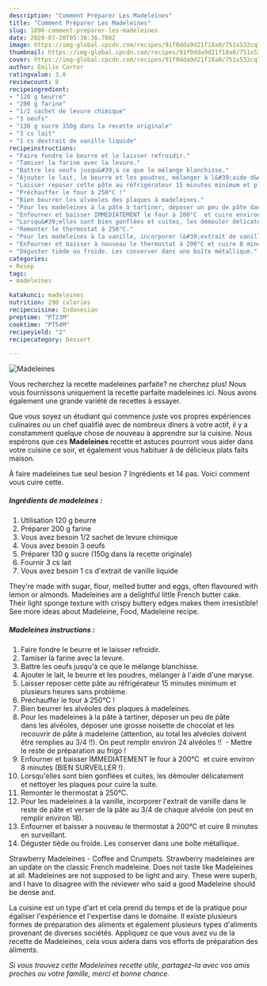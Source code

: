```yaml
---
description: "Comment Préparer Les Madeleines"
title: "Comment Préparer Les Madeleines"
slug: 1890-comment-preparer-les-madeleines
date: 2020-07-20T05:38:36.708Z
image: https://img-global.cpcdn.com/recipes/91f0dda9d21f18a0/751x532cq70/madeleines-photo-principale-de-la-recette.jpg
thumbnail: https://img-global.cpcdn.com/recipes/91f0dda9d21f18a0/751x532cq70/madeleines-photo-principale-de-la-recette.jpg
cover: https://img-global.cpcdn.com/recipes/91f0dda9d21f18a0/751x532cq70/madeleines-photo-principale-de-la-recette.jpg
author: Emilie Carter
ratingvalue: 3.8
reviewcount: 8
recipeingredient:
- "120 g beurre"
- "200 g farine"
- "1/2 sachet de levure chimique"
- "3 oeufs"
- "130 g sucre 150g dans la recette originale"
- "3 cs lait"
- "1 cs dextrait de vanille liquide"
recipeinstructions:
- "Faire fondre le beurre et le laisser refroidir."
- "Tamiser la farine avec la levure."
- "Battre les oeufs jusqu&#39;à ce que le mélange blanchisse."
- "Ajouter le lait, le beurre et les poudres, mélanger à l&#39;aide d&#39;une maryse."
- "Laisser reposer cette pâte au réfrigérateur 15 minutes minimum et plusieurs heures sans problème."
- "Préchauffer le four à 250°C !"
- "Bien beurrer les alvéoles des plaques à madeleines."
- "Pour les madeleines à la pâte à tartiner, déposer un peu de pâte dans les alvéoles, déposer une grosse noisette de chocolat et les recouvrir de pâte à madeleine (attention, au total les alvéoles doivent être remplies au 3/4 !!). On peut remplir environ 24 alvéoles !!  Mettre le reste de préparation au frigo !"
- "Enfourner et baisser IMMEDIATEMENT le four à 200°C  et cuire environ 8 minutes (BIEN SURVEILLER !)."
- "Lorsqu&#39;elles sont bien gonflées et cuites, les démouler délicatement et nettoyer les plaques pour cuire la suite."
- "Remonter le thermostat à 250°C."
- "Pour les madeleines à la vanille, incorporer l&#39;extrait de vanille dans le reste de pâte et verser de la pâte au 3/4 de chaque alvéole (on peut en remplir environ 18)."
- "Enfourner et baisser à nouveau le thermostat à 200°C et cuire 8 minutes en surveillant."
- "Déguster tiède ou froide. Les conserver dans une boîte métallique."
categories:
- Resep
tags:
- madeleines

katakunci: madeleines 
nutrition: 290 calories
recipecuisine: Indonesian
preptime: "PT23M"
cooktime: "PT54M"
recipeyield: "2"
recipecategory: Dessert

---
```



![Madeleines](https://img-global.cpcdn.com/recipes/91f0dda9d21f18a0/751x532cq70/madeleines-photo-principale-de-la-recette.jpg)

Vous recherchez la recette madeleines parfaite? ne cherchez plus! Nous vous fournissons uniquement la recette parfaite madeleines ici. Nous avons également une grande variété de recettes à essayer.

Que vous soyez un étudiant qui commence juste vos propres expériences culinaires ou un chef qualifié avec de nombreux dîners à votre actif, il y a constamment quelque chose de nouveau à apprendre sur la cuisine. Nous espérons que ces <strong> Madeleines </strong> recette et astuces pourront vous aider dans votre cuisine ce soir, et également vous habituer à de délicieux plats faits maison.

<!--inarticleads1-->

À faire madeleines tue seul besion 7 Ingrédients et 14 pas. Voici comment vous cuire cette.

##### Ingrédients de madeleines :

1. Utilisation 120 g beurre
1. Préparer 200 g farine
1. Vous avez besoin 1/2 sachet de levure chimique
1. Vous avez besoin 3 oeufs
1. Préparer 130 g sucre (150g dans la recette originale)
1. Fournir 3 cs lait
1. Vous avez besoin 1 cs d&#39;extrait de vanille liquide


They&#39;re made with sugar, flour, melted butter and eggs, often flavoured with lemon or almonds. Madeleines are a delightful little French butter cake. Their light sponge texture with crispy buttery edges makes them irresistible! See more ideas about Madeleine, Food, Madeleine recipe. 

<!--inarticleads2-->

##### Madeleines instructions :

1. Faire fondre le beurre et le laisser refroidir.
1. Tamiser la farine avec la levure.
1. Battre les oeufs jusqu&#39;à ce que le mélange blanchisse.
1. Ajouter le lait, le beurre et les poudres, mélanger à l&#39;aide d&#39;une maryse.
1. Laisser reposer cette pâte au réfrigérateur 15 minutes minimum et plusieurs heures sans problème.
1. Préchauffer le four à 250°C !
1. Bien beurrer les alvéoles des plaques à madeleines.
1. Pour les madeleines à la pâte à tartiner, déposer un peu de pâte dans les alvéoles, déposer une grosse noisette de chocolat et les recouvrir de pâte à madeleine (attention, au total les alvéoles doivent être remplies au 3/4 !!). On peut remplir environ 24 alvéoles !!  - Mettre le reste de préparation au frigo !
1. Enfourner et baisser IMMEDIATEMENT le four à 200°C  et cuire environ 8 minutes (BIEN SURVEILLER !).
1. Lorsqu&#39;elles sont bien gonflées et cuites, les démouler délicatement et nettoyer les plaques pour cuire la suite.
1. Remonter le thermostat à 250°C.
1. Pour les madeleines à la vanille, incorporer l&#39;extrait de vanille dans le reste de pâte et verser de la pâte au 3/4 de chaque alvéole (on peut en remplir environ 18).
1. Enfourner et baisser à nouveau le thermostat à 200°C et cuire 8 minutes en surveillant.
1. Déguster tiède ou froide. Les conserver dans une boîte métallique.


Strawberry Madeleines - Coffee and Crumpets. Strawberry madeleines are an update on the classic French madeleine. Does not taste like Madeleines at all. Madeleines are not supposed to be light and airy. These were superb, and I have to disagree with the reviewer who said a good Madeleine should be dense and. 

<!--inarticleads1-->

<p>
La cuisine est un type d'art et cela prend du temps et de la pratique pour égaliser l'expérience et l'expertise dans le domaine. Il existe plusieurs formes de préparation des aliments et également plusieurs types d'aliments provenant de diverses sociétés. Appliquez ce que vous avez vu de la recette de Madeleines, cela vous aidera dans vos efforts de préparation des aliments.
</p>

<p>
<i>Si vous trouvez cette Madeleines recette utile, partagez-la avec vos amis proches ou votre famille, merci et bonne chance.</i>
</p>
